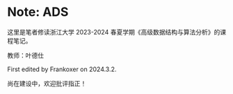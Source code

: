 # Note: ADS

这里是笔者修读浙江大学 2023-2024 春夏学期《高级数据结构与算法分析》的课程笔记。

教师：叶德仕

First edited by Frankoxer on 2024.3.2.

尚在建设中，欢迎批评指正！